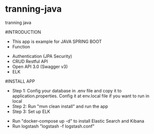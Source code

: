 # tranning-java
tranning java

#INTRODUCTION
- This app is example for JAVA SPRING BOOT
- Function
 + Authentication (JPA Security)
 + CRUD Restful API
 + Open API 3.0 (Swagger v3)
 + ELK


#INSTALL APP

- Step 1: Config your database in .env file and copy it to application.properties. Config it at env.local file if you want to run in local
- Step 2: Run "mvn clean install" and run the app
- Step 3: Set up ELK
 + Run "docker-compose up -d" to install Elastic Search and Kibana
 + Run logstash "logstash -f logstash.conf"
